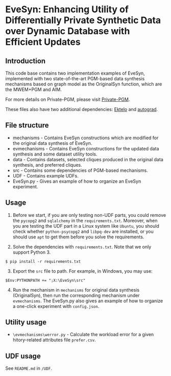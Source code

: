 # EveSyn: Enhancing Utility of Differentially Private Synthetic Data over Dynamic Database with Efficient Updates

## Introduction

This code base contains two implementation examples of EveSyn, implemented with two state-of-the-art PGM-based data synthesis mechanisms based on graph model as the OriginalSyn function, which are the MWEM+PGM and AIM.

For more details on Private-PGM, please visit [Private-PGM](https://github.com/ryan112358/private-pgm).

These files also have two additional dependencies: [Ektelo](https://github.com/ektelo/ektelo) and [autograd](https://github.com/HIPS/autograd).

## File structure

* mechanisms - Contains EveSyn constructions which are modified for the original data synthesis of EveSyn.
* evmechanisms - Contains EveSyn constructions for the updated data synthesis and some dataset utility tools.
* data - Contains datasets, selected cliques produced in the original data synthesis, and preferred cliques.
* src - Contains some dependencies of PGM-based mechanisms.
* UDF - Contains example UDFs. 
* EveSyn.py - Gives an example of how to organize an EveSyn experiment.

## Usage

1. Before we start, if you are only testing non-UDF parts, you could remove
the ```pycopg2``` and ```sqlalchemy``` in the ```requirements.txt```. Moreover, when you are testing the UDF part in a Linux system like ```Ubuntu```, 
you should check whether ```python-psycopg2``` and ```libpq-dev``` are installed, or you should use ```apt``` to get them before you solve the requirements.

2. Solve the dependencies with ```requirements.txt```. Note that we only support Python 3. 

```
$ pip install -r requirements.txt
```
3. Export the ```src``` file to path. For example, in Windows, you may use:
```
$Env:PYTHONPATH += ";X:\EveSyn\src"
```
4. Run the mechanism in ```mechanisms``` for original data synthesis (OriginalSyn), then run the corresponding mechanism under ```evmechanisms```.
The EveSyn.py also gives an example of how to organize a one-click experiment with ```config.json```.

## Utility usage
* ```\evmechanisms\werror.py``` - Calculate the workload error for a given hitory-related attributes file ```prefer.csv```.

## UDF usage
See ```README.md``` in ```/UDF```.
